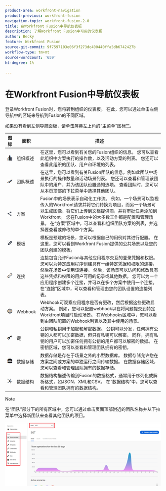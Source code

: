 ```yaml
---
product-area: workfront-navigation
product-previous: workfront-fusion
navigation-topic: workfront-fusion-2-0
title: 在Workfront Fusion中导航仪表板
description: 了解Workfront Fusion中可用的仪表板
author: Becky
feature: Workfront Fusion
source-git-commit: 9f7597103e06f3f273dc400440ffa5db6742427b
workflow-type: tm+mt
source-wordcount: '659'
ht-degree: 1%

---
```


# 在Workfront Fusion中导航仪表板

登录Workfront Fusion时，您将转到组织的仪表板。 在此，您可以通过单击左侧导航中的区域来导航到Fusion的不同区域。

如果没有看到左侧导航面板，请单击屏幕左上角的“主菜单”图标![主菜单](assets/main-menu-icon-left-nav.png)。

| 图标 | 面积 | 描述 |
|---|---|---|
| ![组织概述图标](assets/org-overview-icon.png) | 组织概述 | 在这里，您可以看到有关您的Fusion组织的信息。 您可以查看此组织中方案执行的操作数，以及活动方案的列表。 您还可以查看此组织的团队、用户和环境的列表。 |
| ![团队概述图标](assets/team-overview-icon.png) | 团队概述 | 在这里，您可以看到有关Fusion团队的信息，例如此团队中场景执行的操作数量和活动场景列表。 您还可以查看和管理该团队中的用户，并为该团队设置通知选项。 查看团队时，您可以从本页顶部的下拉菜单中选择其他团队。 |
| ![方案图标](assets/scenarios-icon.png) | 方案 | Fusion中的场景表示自动化工作流。 例如，一个场景可以监视传入的Workfront请求并将它们转换为项目，而另一个场景可以生成图像，将它们上传到文档提供商，并将审批任务添加到Workfront。 您在Fusion中的大多数工作都是配置和管理场景。 在“方案”区域中，可以查看和组织团队方案的列表，并选择要查看或修改的单个方案。 |
| ![模板图标](assets/fusion-template-icon.png) | 模板 | 模板是预建的场景，您可以根据自己的用例对其进行配置。 在这里，您可以看到Workfront Fusion提供的公共场景以及您的团队创建的模板。 |
| ![连接图标](assets/connections-icon.png) | 连接 | 连接包含允许Fusion与其他应用程序交互的登录凭据和权限。 您可以为特定应用程序创建具有一组特定凭据和权限的连接，然后在场景中使用该连接。 然后，该场景可以访问和修改具有这些凭据和权限的用户可用的记录或其他数据。 您可以为一个应用程序创建多个连接，并可以在多个方案中使用一个连接。 在“连接”区域中，可以查看和管理由您的团队设置的连接列表。 |
| ![webhooks图标](assets/webhooks-icon.png) | Webhook | Webhook可观察应用程序是否有更改，然后根据这些更改启动方案。 例如，您可以配置webhook以在将问题提交到特定Workfront项目时启动场景。 在Webhooks区域中，您可以看到由团队配置的Webhook列表以及其中使用的场景。 |
| ![键图标](assets/keys-icon.png) | 键 | 公钥和私钥用于加密和解密数据。 公钥可以分发，任何拥有公钥的人都可以加密数据，但只有私钥可以解密。 同样，拥有私钥的用户可以加密任何拥有公钥的用户都可以解密的数据。 在密钥区域，您可以查看和管理团队拥有的密钥。 |
| ![数据存储图标](assets/datastores-icon.png) | 数据存储 | 数据存储是存在于场景之外的小型数据库。 数据存储允许您在方案之间或方案的单独运行之间传输数据。 在数据存储区域，您可以查看和管理团队拥有的数据存储。 |
| ![数据结构图标](assets/datastructures-icon.png) | 数据结构 | 数据结构描述传输到Fusion的数据格式，通常用于序列化或解析格式，如JSON、XML和CSV。 在“数据结构”中，您可以查看和管理团队拥有的数据结构。 |

>[!NOTE]
>
>在“团队”部分下的所有区域中，您可以通过单击页面顶部附近的团队名称并从下拉菜单中选择新团队来查看其他团队的项目。
>
>![团队下拉列表](assets/team-dropdown.png)


<!--
If you are an administrator, the following sections are available (Find out if these are visible, and if so, what they mean.)
Native apps | 
Apps | 
Organizations | 
All scenarios | 
All users |
-->




